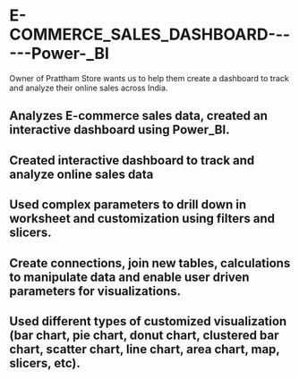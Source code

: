 # E-COMMERCE_SALES_DASHBOARD------Power-_BI
Owner of Prattham Store wants us to help them create a dashboard to track and analyze their online sales across India.

## Analyzes E-commerce sales data, created an interactive dashboard using Power_BI.

## Created interactive dashboard to track and analyze online sales data

## Used complex parameters to drill down in worksheet and customization using filters and slicers.

## Create connections, join new tables, calculations to manipulate data and enable user driven parameters for visualizations.
   
## Used different types of customized visualization (bar chart, pie chart, donut chart, clustered bar chart, scatter chart, line chart, area chart, map, slicers, etc).
